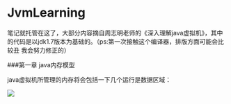 # JvmLearning
笔记就托管在这了，大部分内容摘自周志明老师的《深入理解java虚拟机》，其中的代码是以jdk1.7版本为基础的。（ps:第一次接触这个编译器，排版方面可能会比较丑
我会努力修正的）

###第一章 java内存模型

java虚拟机所管理的内存将会包括一下几个运行是数据区域：

![](https://github.com/KuiLoveLOL/JvmLearning/tree/master/image/bdlogo.gif)  
